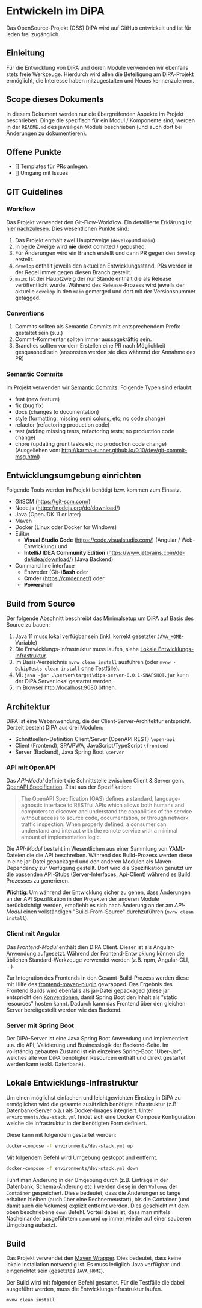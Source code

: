 # Entwickeln im DiPA

Das OpenSource-Projekt (OSS) DiPA wird auf GitHub entwickelt und ist für jeden frei zugänglich.

## Einleitung

Für die Entwicklung von DiPA und deren Module verwenden wir ebenfalls stets freie Werkzeuge. Hierdurch wird allen die Beteiligung
am DiPA-Projekt ermöglicht, die Interesse haben mitzugestalten und Neues kennenzulernen.

## Scope dieses Dokuments

In diesem Dokument werden nur die übergreifenden Aspekte im Projekt beschrieben. Dinge die spezifisch für ein Modul / 
Komponente sind, werden in der `README.md` des jeweiligen Moduls beschrieben (und auch dort bei Änderungen zu dokumentieren).

## Offene Punkte

- [] Templates für PRs anlegen.
- [] Umgang mit Issues

## GIT Guidelines

### Workflow
Das Projekt verwendet den Git-Flow-Workflow. Ein detaillierte Erklärung ist 
[hier nachzulesen](https://www.atlassian.com/de/git/tutorials/comparing-workflows/gitflow-workflow). Dies wesentlichen 
Punkte sind: 
1. Das Projekt enthält zwei Hauptzweige (`develop`und `main`). 
2. In beide Zweige wird **nie** direkt comitted / gepushed.
3. Für Änderungen wird ein Branch erstellt und dann PR gegen den `develop` erstellt.
4. `develop` enthält jeweils den aktuellen Entwicklungsstand. PRs werden in der Regel immer gegen diesen 
Branch gestellt. 
 5. `main`: Ist der Hauptzweig der nur Stände enthält die als Release veröffentlicht wurde. Während des 
 Release-Prozess wird jeweils der aktuelle `develop` in den `main` gemerged und dort mit der Versionsnummer getagged. 

### Conventions

1. Commits sollten als Semantic Commits mit entsprechendem Prefix gestaltet sein (s.u.)
2. Commit-Kommentar sollten immer aussagekräftig sein. 
3. Branches sollten vor dem Erstellen eine PR nach Möglichkeit gesquashed sein (ansonsten werden sie dies 
während der Annahme des PR)

### Semantic Commits

Im Projekt verwenden wir [Semantic Commits](https://www.conventionalcommits.org/en/v1.0.0/). Folgende Typen sind erlaubt:

- feat (new feature)
- fix (bug fix)
- docs (changes to documentation)
- style (formatting, missing semi colons, etc; no code change)
- refactor (refactoring production code)
- test (adding missing tests, refactoring tests; no production code change)
- chore (updating grunt tasks etc; no production code change)
(Ausgeliehen von: http://karma-runner.github.io/0.10/dev/git-commit-msg.html)   

## Entwicklungsumgebung einrichten

Folgende Tools werden im Projekt benötigt bzw. kommen zum Einsatz.

- GitSCM (https://git-scm.com/)
- Node.js (https://nodejs.org/de/download/)
- Java (OpenJDK 11 or later)
- Maven
- Docker (Linux oder Docker for Windows)
- Editor
  - **Visual Studio Code** (https://code.visualstudio.com/) (Angular / Web-Entwicklung) und
  - **IntelliJ IDEA Community Edition** (https://www.jetbrains.com/de-de/idea/download/) (Java Backend)
- Command line interface
  - Entweder (Git-)**Bash** oder
  - **Cmder** (https://cmder.net/) oder
  - **Powershell**
  
## Build from Source

Der folgende Abschnitt beschreibt das Minimalsetup um DiPA auf Basis des Source zu bauen:

1. Java 11 muss lokal verfügbar sein (inkl. korrekt gesetzter `JAVA_HOME`-Variable)
2. Die Entwicklungs-Infrastruktur muss laufen, siehe [Lokale Entwicklungs-Infrastruktur](#lokale-entwicklungsinfrastruktur).
3. Im Basis-Verzeichnis `mvnw clean install` ausführen (oder `mvnw -DskipTests clean install` ohne Testfälle).
4. Mit `java -jar .\server\target\dipa-server-0.0.1-SNAPSHOT.jar` kann der DiPA Server lokal gestartet werden.
5. Im Browser http://localhost:9080 öffnen. 

## Architektur

DiPA ist eine Webanwendung, die der Client-Server-Architektur entspricht. Derzeit besteht DiPA aus drei Modulen:

- Schnittsellen-Definition Client/Server (OpenAPI REST) `\open-api`
- Client (Frontend), SPA/PWA, JavaScript/TypeScript `\frontend`
- Server (Backend), Java Spring Boot `\server`

### API mit OpenAPI

Das _API-Modul_ definiert die Schnittstelle zwischen Client & Server 
gem. [OpenAPI Specification](https://swagger.io/specification/). Zitat aus der Spezifikation:

> The OpenAPI Specification (OAS) defines a standard, language-agnostic interface to RESTful APIs 
> which allows both humans and computers to discover and understand the capabilities of the service 
> without access to source code, documentation, or through network traffic inspection. When properly 
> defined, a consumer can understand and interact with the remote service with a minimal amount of 
> implementation logic.

Die _API-Modul_ besteht im Wesentlichen aus einer Sammlung von YAML-Dateien die die API beschreiben. Während des 
Build-Prozess werden diese in eine jar-Datei gepackaged und den anderen Modulen als Maven-Dependency zur Verfügung 
gestellt. Dort wird die Spezifikation genutzt um die passenden API-Stubs (Server-Interfaces, Api-Client) während es 
Build Prozesses zu generieren.

**Wichtig**: Um während der Entwicklung sicher zu gehen, dass Änderungen an der API Spezifikation in den Projekten der
anderen Module berücksichtigt werden, empfiehlt es sich nach Änderung an der am _API-Modul_ einen vollständigen 
"Build-From-Source" durchzuführen (`mvnw clean install`).        

### Client mit Angular

Das _Frontend-Modul_ enthält dien DiPA Client. Dieser ist als Angular-Anwendung aufgesetzt. Während der 
Frontend-Entwicklung können die üblichen Standard-Werkzeuge verwendet werden (z.B. npm, Angular-CLI, ...). 

Zur Integration des Frontends in den Gesamt-Build-Prozess werden diese mit Hilfe des 
[frontend-maven-plugin](https://github.com/eirslett/frontend-maven-plugin) gewrapped. Das Ergebnis des Frontend Builds
wird ebenfalls als jar-Datei gepackaged (diese jar entspricht den 
[Konventionen](https://docs.spring.io/spring-boot/docs/current/reference/htmlsingle/#boot-features-spring-mvc-static-content), 
damit Spring Boot den Inhalt als "static resources" hosten kann). Dadurch kann das Frontend über den gleichen Server 
bereitgestellt werden wie das Backend. 

### Server mit Spring Boot

Der DiPA-Server ist eine Java Spring Boot Anwendung und implementiert u.a. die API, Validierung und Businesslogik 
der Backend-Seite. Im vollständig gebauten Zustand ist ein einzelnes Spring-Boot "Uber-Jar", welches alle von DiPA 
benötigten Resourcen enthält und direkt gestartet werden kann (exkl. Datenbank).  

## Lokale Entwicklungs-Infrastruktur

Um einen möglichst einfachen und leichtgewichten Einstieg in DiPA zu ermöglichen wird die gesamte zusätzlich 
benötigte Infrastruktur (z.B. Datenbank-Server o.ä.) als Docker-Images integriert. Unter `environments/dev-stack.yml` 
findet sich eine Docker Compose Konfiguration welche die Infrastruktur in der benötigten Form definiert. 

Diese kann mit folgendem gestartet werden:
```bash
docker-compose -f environments/dev-stack.yml up
```
Mit folgendem Befehl wird Umgebung gestoppt und entfernt.
```bash
docker-compose -f environments/dev-stack.yml down
```
Führt man Änderung in der Umgebung durch (z.B. Einträge in der Datenbank, Schema-Änderung etc.) werden diese in den 
`Volumes` der `Container` gespeichert. Diese bedeutet, dass die Änderungen so lange erhalten bleiben (auch über eine 
Rechnerneustart), bis die Container (und damit auch die Volumes) explizit entfernt werden. Dies geschieht mit dem oben 
beschriebene `down` Befehl. Vorteil dabei ist, dass man mittels Nacheinander ausgeführtem `down` und `up` immer wieder 
auf einer sauberen Umgebung aufsetzt. 

## Build

Das Projekt verwendet den [Maven Wrapper](https://github.com/takari/maven-wrapper).
Dies bedeutet, dass keine lokale Installation notwendig ist. Es muss lediglich Java 
verfügbar und eingerichtet sein (gesetztes `JAVA_HOME`). 

Der Build wird mit folgenden Befehl gestartet. Für die Testfälle die dabei ausgeführt 
werden, muss die Entwicklungsinfrastruktur laufen.

```bash
mvnw clean install
```
